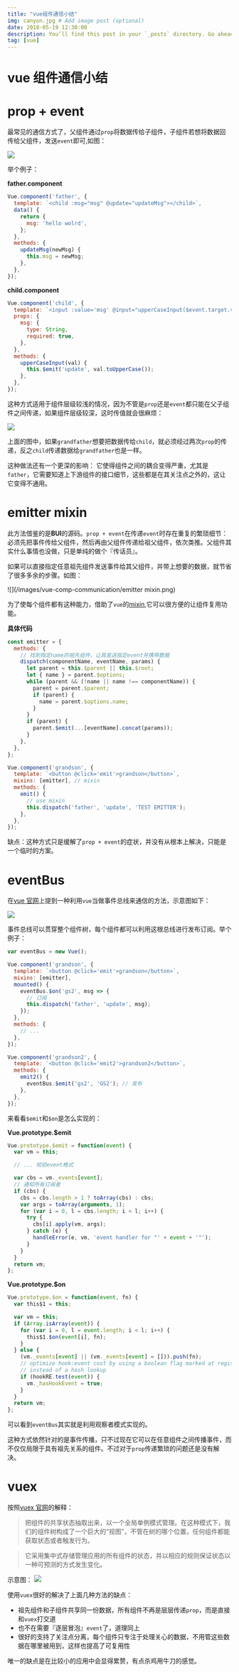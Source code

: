 ```yaml
---
title: "vue组件通信小结"
img: canyon.jpg # Add image post (optional)
date: 2018-05-19 12:30:00
description: You’ll find this post in your `_posts` directory. Go ahead and edit it and re-build the site to see your changes. # Add post description (optional)
tag: [vue]
---
```


# vue 组件通信小结

# prop + event

最常见的通信方式了，父组件通过`prop`将数据传给子组件，子组件若想将数据回传给父组件，发送`event`即可,如图：

![](/images/vue-comp-communication/prop+event1.png)

举个例子：

**father.component**

```js
Vue.component('father', {
  template: `<child :msg="msg" @update="updateMsg"></child>`,
  data() {
    return {
      msg: 'hello wolrd',
    };
  },
  methods: {
    updateMsg(newMsg) {
      this.msg = newMsg;
    },
  },
});
```

**child.component**

```js
Vue.component('child', {
  template: `<input :value='msg' @input="upperCaseInput($event.target.value)">`,
  props: {
    msg: {
      type: String,
      required: true,
    },
  },
  methods: {
    upperCaseInput(val) {
      this.$emit('update', val.toUpperCase());
    },
  },
});
```

这种方式适用于组件层级较浅的情况，因为不管是`prop`还是`event`都只能在父子组件之间传递，如果组件层级较深，这时传值就会很麻烦：

![](/images/vue-comp-communication/prop+event2.png)

上面的图中，如果`grandfather`想要把数据传给`child`，就必须经过两次`prop`的传递，反之`child`传递数据给`grandfather`也是一样。

这种做法还有一个更深的影响： 它使得组件之间的耦合变得严重，尤其是`father`，它需要知道上下游组件的接口细节，这些都是在其关注点之外的，这让它变得不通用。

# emitter mixin

此方法借鉴的是**BUI**的源码。`prop + event`在传递`event`时存在重复的繁琐细节：必须先把事件传给父组件，然后再由父组件传递给祖父组件，依次类推。父组件其实什么事情也没做，只是单纯的做个『传话员』。

如果可以直接指定任意祖先组件发送事件给其父组件，并带上想要的数据，就节省了很多多余的步骤。如图：

![](/images/vue-comp-communication/emitter mixin.png)

为了使每个组件都有这种能力，借助了`vue`的[mixin](https://cn.vuejs.org/v2/guide/mixins.html),它可以很方便的让组件复用功能。

**具体代码**

```js
const emitter = {
  methods: {
    // 找到指定name的祖先组件，让其发送指定event并携带数据
    dispatch(componentName, eventName, params) {
      let parent = this.$parent || this.$root;
      let { name } = parent.$options;
      while (parent && (!name || name !== componentName)) {
        parent = parent.$parent;
        if (parent) {
          name = parent.$options.name;
        }
      }
      if (parent) {
        parent.$emit(...[eventName].concat(params));
      }
    },
  },
};

Vue.component('grandson', {
  template: `<button @click='emit'>grandson</button>`,
  mixins: [emitter], // mixin
  methods: {
    emit() {
      // use mixin
      this.dispatch('father', 'update', 'TEST EMITTER');
    },
  },
});
```

缺点：这种方式只是缓解了`prop + event`的症状，并没有从根本上解决，只能是一个临时的方案。

# eventBus

在[vue 官网](https://cn.vuejs.org/v2/guide/components.html#%E9%9D%9E%E7%88%B6%E5%AD%90%E7%BB%84%E4%BB%B6%E7%9A%84%E9%80%9A%E4%BF%A1)上提到一种利用`vue`当做事件总线来通信的方法，示意图如下：

![](/images/vue-comp-communication/event-bus.png)

事件总线可以贯穿整个组件树，每个组件都可以利用这根总线进行发布订阅。举个例子：

```js
var eventBus = new Vue();

Vue.component('grandson', {
  template: `<button @click='emit'>grandson</button>`,
  mixins: [emitter],
  mounted() {
    eventBus.$on('gs2', msg => {
      // 订阅
      this.dispatch('father', 'update', msg);
    });
  },
  methods: {
    // ...
  },
});

Vue.component('grandson2', {
  template: `<button @click='emit2'>grandson2</button>`,
  methods: {
    emit2() {
      eventBus.$emit('gs2', 'GS2'); // 发布
    },
  },
});
```

来看看`$emit`和`$on`是怎么实现的：

**Vue.prototype.$emit**

```js
Vue.prototype.$emit = function(event) {
  var vm = this;

  // ... 校验event格式

  var cbs = vm._events[event];
  // 通知所有订阅者
  if (cbs) {
    cbs = cbs.length > 1 ? toArray(cbs) : cbs;
    var args = toArray(arguments, 1);
    for (var i = 0, l = cbs.length; i < l; i++) {
      try {
        cbs[i].apply(vm, args);
      } catch (e) {
        handleError(e, vm, 'event handler for "' + event + '"');
      }
    }
  }
  return vm;
};
```

**Vue.prototype.$on**

```js
Vue.prototype.$on = function(event, fn) {
  var this$1 = this;

  var vm = this;
  if (Array.isArray(event)) {
    for (var i = 0, l = event.length; i < l; i++) {
      this$1.$on(event[i], fn);
    }
  } else {
    (vm._events[event] || (vm._events[event] = [])).push(fn);
    // optimize hook:event cost by using a boolean flag marked at registration
    // instead of a hash lookup
    if (hookRE.test(event)) {
      vm._hasHookEvent = true;
    }
  }
  return vm;
};
```

可以看到`eventBus`其实就是利用观察者模式实现的。

这种方式依然针对的是事件传播，只不过现在它可以在任意组件之间传播事件，而不仅仅局限于具有祖先关系的组件。不过对于`prop`传递繁琐的问题还是没有解决。

# vuex

按照[vuex 官网](https://vuex.vuejs.org/zh-cn/intro.html)的解释：

> 把组件的共享状态抽取出来，以一个全局单例模式管理。在这种模式下，我们的组件树构成了一个巨大的“视图”，不管在树的哪个位置，任何组件都能获取状态或者触发行为。

> 它采用集中式存储管理应用的所有组件的状态，并以相应的规则保证状态以一种可预测的方式发生变化。

示意图：
![](https://vuex.vuejs.org/zh-cn/images/vuex.png)

使用`vuex`很好的解决了上面几种方法的缺点：

- 祖先组件和子组件共享同一份数据，所有组件不再是层层传递`prop`，而是直接和`vuex`打交道
- 也不在需要『逐层冒泡』`event`了，道理同上
- 很好的支持了关注点分离，每个组件只专注于处理关心的数据，不用管这些数据在哪里被用到，这样也提高了可复用性

唯一的缺点是在比较小的应用中会显得累赘，有点杀鸡用牛刀的感觉。
